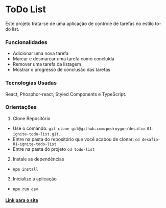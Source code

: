# ToDo List

Este projeto trata-se de uma aplicação de controle de tarefas no estilo to-do list.

### Funcionalidades

- Adicionar uma nova tarefa
- Marcar e desmarcar uma tarefa como concluída
- Remover uma tarefa da listagem
- Mostrar o progresso de conclusão das tarefas

### Tecnologias Usadas

React, Phosphor-react, Styled Components e TypeScript.

### Orientações

1. Clone Repositório

- Use o comando: `git clone git@github.com:pedroygor/desafio-01-ignite-todo-list.git`.
- Entre na pasta do repositório que você acabou de clonar: `cd desafio-01-ignite-todo-list`
- Entre na pasta do projeto `cd todo-list`

2. Instale as dependências

- `npm install`

3. Inicialize a aplicação

- `npm run dev`

#### [Link para o site](https://pedroygor-todo.netlify.app/)
